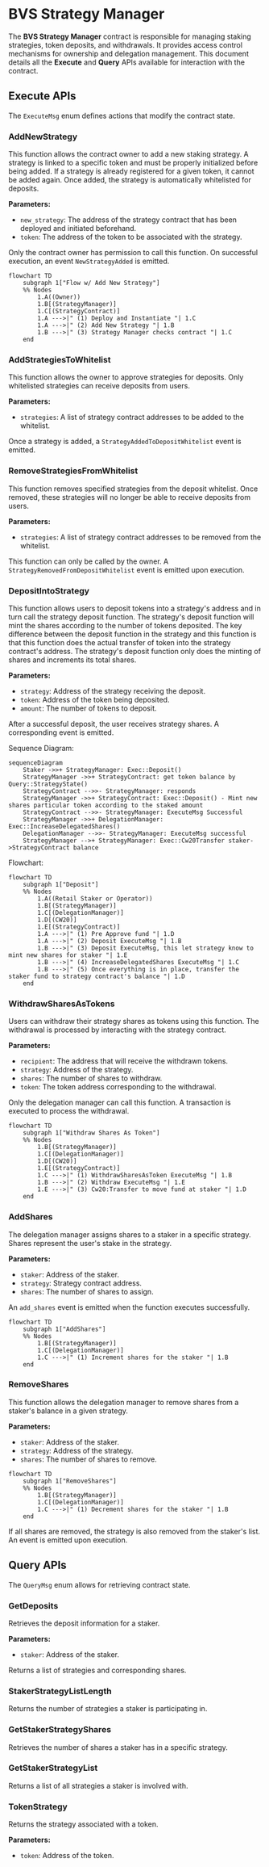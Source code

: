 # BVS Strategy Manager

The **BVS Strategy Manager** contract is responsible for managing staking strategies, token deposits, and withdrawals.
It provides access control mechanisms for ownership and delegation management.
This document details all the **Execute** and **Query** APIs available for interaction with the contract.

## Execute APIs

The `ExecuteMsg` enum defines actions that modify the contract state.

### AddNewStrategy

This function allows the contract owner to add a new staking strategy.
A strategy is linked to a specific token and must be properly initialized before being added.
If a strategy is already registered for a given token, it cannot be added again.
Once added, the strategy is automatically whitelisted for deposits.

**Parameters:**

- `new_strategy`: The address of the strategy contract that has been deployed and initiated beforehand.
- `token`: The address of the token to be associated with the strategy.

Only the contract owner has permission to call this function.
On successful execution, an event `NewStrategyAdded` is emitted.

```mermaid
flowchart TD
    subgraph 1["Flow w/ Add New Strategy"]
    %% Nodes
        1.A((Owner))
        1.B[(StrategyManager)]
        1.C[(StrategyContract)]
        1.A --->|" (1) Deploy and Instantiate "| 1.C
        1.A --->|" (2) Add New Strategy "| 1.B
        1.B --->|" (3) Strategy Manager checks contract "| 1.C
    end
```

### AddStrategiesToWhitelist

This function allows the owner to approve strategies for deposits.
Only whitelisted strategies can receive deposits from users.

**Parameters:**

- `strategies`: A list of strategy contract addresses to be added to the whitelist.

Once a strategy is added, a `StrategyAddedToDepositWhitelist` event is emitted.

### RemoveStrategiesFromWhitelist

This function removes specified strategies from the deposit whitelist.
Once removed, these strategies will no longer be able to receive deposits from users.

**Parameters:**

- `strategies`: A list of strategy contract addresses to be removed from the whitelist.

This function can only be called by the owner.
A `StrategyRemovedFromDepositWhitelist` event is emitted upon execution.

### DepositIntoStrategy

This function allows users to deposit tokens into a strategy's address and in turn call the strategy deposit function.
The strategy's deposit function will mint the shares according to the number of tokens deposited.
The key difference between the deposit function in the strategy and this function is
that this function does the actual transfer of token into the strategy contract's address.
The strategy's deposit function only does the minting of shares and increments its total shares.

**Parameters:**

- `strategy`: Address of the strategy receiving the deposit.
- `token`: Address of the token being deposited.
- `amount`: The number of tokens to deposit.

After a successful deposit, the user receives strategy shares. A corresponding event is emitted.

Sequence Diagram:

```mermaid
sequenceDiagram
    Staker ->>+ StrategyManager: Exec::Deposit()
    StrategyManager ->>+ StrategyContract: get token balance by Query::StrategyState()
    StrategyContract -->>- StrategyManager: responds
    StrategyManager ->>+ StrategyContract: Exec::Deposit() - Mint new shares particular token according to the staked amount
    StrategyContract -->>- StrategyManager: ExecuteMsg Successful
    StrategyManager ->>+ DelegationManager: Exec::IncreaseDelegatedShares()
    DelegationManager -->>- StrategyManager: ExecuteMsg successful
    StrategyManager -->+ StrategyManager: Exec::Cw20Transfer staker->StrategyContract balance
```

Flowchart:

```mermaid
flowchart TD
    subgraph 1["Deposit"]
    %% Nodes
        1.A((Retail Staker or Operator))
        1.B[(StrategyManager)]
        1.C[(DelegationManager)]
        1.D[(CW20)]
        1.E[(StrategyContract)]
        1.A --->|" (1) Pre Approve fund "| 1.D
        1.A --->|" (2) Deposit ExecuteMsg "| 1.B
        1.B --->|" (3) Deposit ExecuteMsg, this let strategy know to mint new shares for staker "| 1.E
        1.B --->|" (4) IncreaseDelegatedShares ExecuteMsg "| 1.C
        1.B --->|" (5) Once everything is in place, transfer the staker fund to strategy contract's balance "| 1.D
    end
```

### WithdrawSharesAsTokens

Users can withdraw their strategy shares as tokens using this function.
The withdrawal is processed by interacting with the strategy contract.

**Parameters:**

- `recipient`: The address that will receive the withdrawn tokens.
- `strategy`: Address of the strategy.
- `shares`: The number of shares to withdraw.
- `token`: The token address corresponding to the withdrawal.

Only the delegation manager can call this function. A transaction is executed to process the withdrawal.

```mermaid
flowchart TD
    subgraph 1["Withdraw Shares As Token"]
    %% Nodes
        1.B[(StrategyManager)]
        1.C[(DelegationManager)]
        1.D[(CW20)]
        1.E[(StrategyContract)]
        1.C --->|" (1) WithdrawSharesAsToken ExecuteMsg "| 1.B
        1.B --->|" (2) Withdraw ExecuteMsg "| 1.E
        1.E --->|" (3) Cw20:Transfer to move fund at staker "| 1.D
    end
```

### AddShares

The delegation manager assigns shares to a staker in a specific strategy.
Shares represent the user's stake in the strategy.

**Parameters:**

- `staker`: Address of the staker.
- `strategy`: Strategy contract address.
- `shares`: The number of shares to assign.

An `add_shares` event is emitted when the function executes successfully.

```mermaid
flowchart TD
    subgraph 1["AddShares"]
    %% Nodes
        1.B[(StrategyManager)]
        1.C[(DelegationManager)]
        1.C --->|" (1) Increment shares for the staker "| 1.B
    end
```

### RemoveShares

This function allows the delegation manager to remove shares from a staker's balance in a given strategy.

**Parameters:**

- `staker`: Address of the staker.
- `strategy`: Address of the strategy.
- `shares`: The number of shares to remove.

```mermaid
flowchart TD
    subgraph 1["RemoveShares"]
    %% Nodes
        1.B[(StrategyManager)]
        1.C[(DelegationManager)]
        1.C --->|" (1) Decrement shares for the staker "| 1.B
    end
```

If all shares are removed, the strategy is also removed from the staker's list. An event is emitted upon execution.

## Query APIs

The `QueryMsg` enum allows for retrieving contract state.

### GetDeposits

Retrieves the deposit information for a staker.

**Parameters:**

- `staker`: Address of the staker.

Returns a list of strategies and corresponding shares.

### StakerStrategyListLength

Returns the number of strategies a staker is participating in.

### GetStakerStrategyShares

Retrieves the number of shares a staker has in a specific strategy.

### GetStakerStrategyList

Returns a list of all strategies a staker is involved with.

### TokenStrategy

Returns the strategy associated with a token.

**Parameters:**

- `token`: Address of the token.
